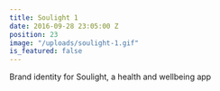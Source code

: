 ```yaml
---
title: Soulight 1
date: 2016-09-28 23:05:00 Z
position: 23
image: "/uploads/soulight-1.gif"
is_featured: false
---
```


Brand identity for Soulight, a health and wellbeing app 